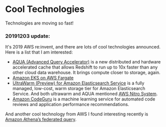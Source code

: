 # Cool Technologies

Technologies are moving so fast!

### 20191203 update:

It's 2019 AWS re:invent, and there are lots of cool technologies announced. Here is a list that I am interested:

- [AQUA (Advanced Query Accelerator)](https://pages.awscloud.com/AQUA_Preview.html) is a new distributed and hardware accelerated cache that allows Redshift to run up to 10x faster than any other cloud data warehouse. It brings compute closer to storage, again.
- [Amazon EKS on AWS Fargate](https://aws.amazon.com/blogs/aws/amazon-eks-on-aws-fargate-now-generally-available/)
- [UltraWarm (Preview) for Amazon Elasticsearch Service](https://aws.amazon.com/blogs/aws/announcing-ultrawarm-preview-for-amazon-elasticsearch-service/) is a fully managed, low-cost, warm storage tier for Amazon Elasticsearch Service. And both ultrawarm and AQUA mentioned [AWS Nitro System](https://aws.amazon.com/ec2/nitro/).
- [Amazon CodeGuru](https://aws.amazon.com/codeguru/) is a machine learning service for automated code reviews and application performance recommendations.

And another cool technology from AWS I found interesting recently is [Amazon Athena’s federated query](https://aws.amazon.com/blogs/big-data/query-any-data-source-with-amazon-athenas-new-federated-query/).
